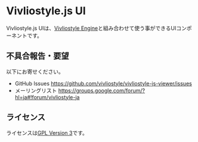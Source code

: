 # Vivliostyle.js UI

Vivliostyle.js UIは、[Vivliostyle Engine](https://github.com/vivliostyle/vivliostyle.js)と組み合わせて使う事ができるUIコンポーネントです。

## 不具合報告・要望

以下にお寄せください。

- GitHub Issues <https://github.com/vivliostyle/vivliostyle-js-viewer/issues>
- メーリングリスト <https://groups.google.com/forum/?hl=ja#!forum/vivliostyle-ja>

## ライセンス

ライセンスは[GPL Version 3](http://www.gnu.org/licenses/gpl.html)です。
